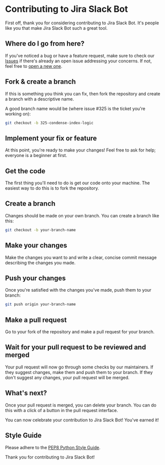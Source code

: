 # Contributing to Jira Slack Bot

First off, thank you for considering contributing to Jira Slack Bot. It's people like you that make Jira Slack Bot such a great tool.

## Where do I go from here?

If you've noticed a bug or have a feature request, make sure to check our [Issues](https://github.com/tarikguney/jira-slack-bot/issues) if there's already an open issue addressing your concerns. If not, feel free to [open a new one](https://github.com/tarikguney/jira-slack-bot/issues/new).

## Fork & create a branch

If this is something you think you can fix, then fork the repository and create a branch with a descriptive name.

A good branch name would be (where issue #325 is the ticket you're working on):

```bash
git checkout -b 325-condense-index-logic
```

## Implement your fix or feature

At this point, you're ready to make your changes! Feel free to ask for help; everyone is a beginner at first.

## Get the code

The first thing you'll need to do is get our code onto your machine. The easiest way to do this is to fork the repository.

## Create a branch

Changes should be made on your own branch. You can create a branch like this:

```bash
git checkout -b your-branch-name
```

## Make your changes

Make the changes you want to and write a clear, concise commit message describing the changes you made.

## Push your changes

Once you're satisfied with the changes you've made, push them to your branch:

```bash
git push origin your-branch-name
```

## Make a pull request

Go to your fork of the repository and make a pull request for your branch.

## Wait for your pull request to be reviewed and merged

Your pull request will now go through some checks by our maintainers. If they suggest changes, make them and push them to your branch. If they don't suggest any changes, your pull request will be merged.

## What's next?

Once your pull request is merged, you can delete your branch. You can do this with a click of a button in the pull request interface.

You can now celebrate your contribution to Jira Slack Bot! You've earned it!

## Style Guide

Please adhere to the [PEP8 Python Style Guide](https://www.python.org/dev/peps/pep-0008/).

Thank you for contributing to Jira Slack Bot!